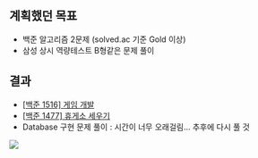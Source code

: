 ## 계획했던 목표
- 백준 알고리즘 2문제 (solved.ac 기준 Gold 이상)
- 삼성 상시 역량테스트 B형같은 문제 풀이

## 결과
- [[백준 1516] 게임 개발](https://blog.naver.com/kerochuu/222055443567)
- [[백준 1477] 휴게소 세우기](https://blog.naver.com/kerochuu/222055467359)
- Database 구현 문제 풀이 : 시간이 너무 오래걸림... 추후에 다시 풀 것
<img src="https://https://github.com/Road-of-CODEr/stupid-week/kerochuu/20200809/database.png">

